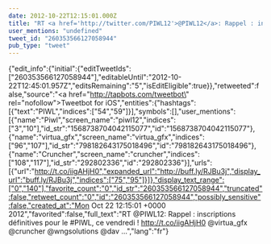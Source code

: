 ```yaml
---
date: 2012-10-22T12:15:01.000Z
title: "RT <a href='http://twitter.com/PIWL12'>@PIWL12</a>: Rappel : inscriptions définitives pour le #PIWL, ce vendredi ! http://t.co/iigAHjH0 <a href='http://twitter.com/virtua_gfx'>@virtua_gfx</a> <a href='http://twitter.com/cruncher'>@cruncher</a> <a href='http://twitter.com/wngsolutions'>@wngsolutions</a> <a href='http://twitter.com/dav'>@dav</a> ...″"
user_mentions: "undefined"
tweet_id: "260353566127058944"
pub_type: "tweet"
---
```

{"edit_info":{"initial":{"editTweetIds":["260353566127058944"],"editableUntil":"2012-10-22T12:45:01.957Z","editsRemaining":"5","isEditEligible":true}},"retweeted":false,"source":"<a href=\"http://tapbots.com/tweetbot\" rel=\"nofollow\">Tweetbot for iOS</a>","entities":{"hashtags":[{"text":"PIWL","indices":["54","59"]}],"symbols":[],"user_mentions":[{"name":"Piwl","screen_name":"piwl12","indices":["3","10"],"id_str":"1568738704042115077","id":"1568738704042115077"},{"name":"virtua_gfx","screen_name":"virtua_gfx","indices":["96","107"],"id_str":"798182643175018496","id":"798182643175018496"},{"name":"Cruncher","screen_name":"cruncher","indices":["108","117"],"id_str":"292802336","id":"292802336"}],"urls":[{"url":"http://t.co/iigAHjH0","expanded_url":"http://buff.ly/RJBu3j","display_url":"buff.ly/RJBu3j","indices":["75","95"]}]},"display_text_range":["0","140"],"favorite_count":"0","id_str":"260353566127058944","truncated":false,"retweet_count":"0","id":"260353566127058944","possibly_sensitive":false,"created_at":"Mon Oct 22 12:15:01 +0000 2012","favorited":false,"full_text":"RT @PIWL12: Rappel : inscriptions définitives pour le #PIWL, ce vendredi ! http://t.co/iigAHjH0 @virtua_gfx @cruncher @wngsolutions @dav ...","lang":"fr"}
